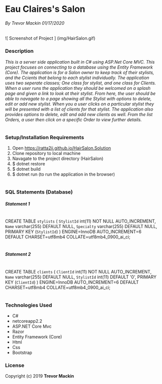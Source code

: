 # **Eau Claires's Salon**

###### By Trevor Mackin 01/17/2020  

![ Screenshot of Project ] (img/HairSalon.gif)

### **Description**

_This is a server side application built in C# using ASP.Net Core MVC. This project focuses on connecting to a database using the Entity Framework (Core). The application is for a Salon owner to keep track of their stylists, and the Ccients that belong to each stylist individually. The application uses two seperate classes; One class for stylist, and one class for Clients. When a user runs the application they should be welcomed on a splash page and given a link to look at their stylist. From here, the user should be able to navagate to a page showing all the Stylist with options to delete, edit or add new stylist. When you a user clicks on a particular stylist they will be presented with a list of clients for that stylist. The application also provides options to delete, edit and add new clients as well. From the list Orders, a user then click on a specific Order to view further details._

#
###  **Setup/Installation Requirements**

1. Open https://ratta2ii.github.io/HairSalon.Solution
2. Clone repository to local machine
3. Navagate to the project directory (HairSalon)
4. $ dotnet restore
5. $ dotnet build 
6. $ dotnet run (to run the application in the browser)

#
   
### **SQL Statements (Database)**

##### Statement 1
#
CREATE TABLE `stylists` (
  `StylistId` int(11) NOT NULL AUTO_INCREMENT,
  `Name` varchar(255) DEFAULT NULL,
  `Specialty` varchar(255) DEFAULT NULL,
  PRIMARY KEY (`StylistId`)
) ENGINE=InnoDB AUTO_INCREMENT=6 DEFAULT CHARSET=utf8mb4 COLLATE=utf8mb4_0900_ai_ci;
#

##### Statement 2
#
CREATE TABLE `clients` (
  `ClientId` int(11) NOT NULL AUTO_INCREMENT,
  `Name` varchar(255) DEFAULT NULL,
  `StylistId` int(11) DEFAULT '0',
  PRIMARY KEY (`ClientId`)
) ENGINE=InnoDB AUTO_INCREMENT=6 DEFAULT CHARSET=utf8mb4 COLLATE=utf8mb4_0900_ai_ci;
#
### **Technologies Used**


* C#
* netcoreapp2.2
* ASP.NET Core Mvc
* Razor
* Entity Framework (Core)
* Html
* Css
* Bootstrap

### **License**

Copyright (c) 2019 **Trevor Mackin**